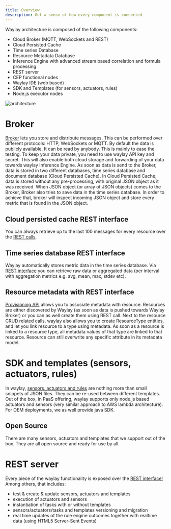 ```yaml
---
title: Overview
description: Get a sense of how every component is connected
---
```


Waylay architecture is composed of the following components:

* Cloud Broker (MQTT, WebSockets and REST)
* Cloud Persisted Cache
* Time series Database
* Resource Metadata Database
* Inference Engine with advanced stream based correlation and formula processing
* REST server
* CEP functional nodes
* Waylay IDE (web based)
* SDK and Templates (for sensors, actuators, rules)
* Node.js executor nodes

![architecture](https://raw.githubusercontent.com/waylayio/documentation/master/images/architecture.png)

# Broker

[Broker](api/broker-and-storage/) lets you store and distribute messages. This can be performed over different protocols: HTTP, WebSockets or MQTT. By default the data is publicly available. It can be read by anybody. This is mainly to ease the testing. To keep your data private, you need to use waylay API key and secret. This will also enable both cloud storage and forwarding of your data towards waylay Inference Engine. As soon as data is send to the Broker, data is stored in two different databases, time series database and document database (Cloud Persisted Cache). In Cloud Persisted Cache, data is stored without any pre-processing, with original JSON object as it was received. When JSON object (or array of JSON objects) comes to the Broker, Broker also tries to save data in the time series database. In order to achieve that, broker will inspect incoming JSON object and store every metric that is found in the JSON object.

## Cloud persisted cache REST interface
You can always retrieve up to the last 100 messages for every resource over the [REST calls](api/broker-and-storage/#document-data).

## Time series database REST interface
Waylay automatically stores metric data in the time series database. Via [REST interface](api/broker-and-storage/#time-series-data) you can retrieve raw data or aggregated data (per interval with aggregation metrics e.g. avg, mean, max, stdev etc).

## Resource metadata with REST interface
[Provisioning API](api/rest/#provisioning-api) allows you to associate metadata with resource. Resources are either discovered by Waylay (as soon as data is pushed towards Waylay Broker) or you can as well create them using REST call. Next to the resource CRUD related calls, waylay also allows you to create ResourceType entities, and let you link resource to a type using metadata. As soon as a resource is linked to a resource type, all metadata values of that type are linked to that resource. Resource can still overwrite any specific attribute in its metadata model.

# SDK and templates (sensors, actuators, rules)
In waylay, [sensors, actuators and rules](/api/sensors-and-actuators/) are nothing more than small snippets of JSON files. They can be re-used between different templates. Out of the box, in PaaS offering, waylay supports only node.js based actuators and sensors (very similar approach to AWS lambda architecture). For OEM deployments, we as well provide java SDK.

## Open Source

There are many sensors, actuators and templates that we support out of the box. They are all open source and ready for use by all.

# REST server
Every piece of the waylay functionality is exposed over the [REST interface!](/api/rest) Among others, that includes:

* test & create & update sensors, actuators and templates
* execution of actuators and sensors
* instantiation of tasks with or without templates
* sensors/actuators/tasks and templates versioning and migration
* real time updates of the rule engine outcomes together with realtime data (using HTML5 Server-Sent Events)
